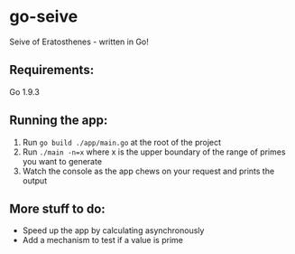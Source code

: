 # go-seive
Seive of Eratosthenes - written in Go!

## Requirements:
Go 1.9.3

## Running the app:

1. Run ```go build ./app/main.go``` at the root of the project
2. Run ```./main -n=x``` where x is the upper boundary of the range of primes you want to generate
3. Watch the console as the app chews on your request and prints the output

## More stuff to do:

* Speed up the app by calculating asynchronously
* Add a mechanism to test if a value is prime